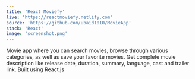 ```yaml
---
title: 'React Moviefy'
live: 'https://reactmoviefy.netlify.com'
source: 'https://github.com/ubaid1010/MovieApp'
stack: 'React'
image: 'screenshot.png'
---
```


Movie app where you can search movies, browse through various categories, as well as save your favorite movies. Get complete movie description like release date, duration, summary, language, cast and trailer link. Built using React.js

